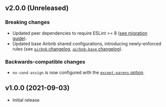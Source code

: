 ## v2.0.0 (Unreleased)

### Breaking changes

- Updated peer dependencies to require ESLint >= 8 ([see migration guide](https://eslint.org/docs/8.0.0/user-guide/migrating-to-8.0.0)).
- Updated base Airbnb shared configurations, introducing newly-enforced rules (see [`airbnb` changelog](https://github.com/airbnb/javascript/blob/master/packages/eslint-config-airbnb/CHANGELOG.md), [`airbnb-base` changelog](https://github.com/airbnb/javascript/blob/master/packages/eslint-config-airbnb-base/CHANGELOG.md)).

### Backwards-compatible changes

- `no-cond-assign` is now configured with the [`except-parens` option](https://eslint.org/docs/rules/no-cond-assign#except-parens).

## v1.0.0 (2021-09-03)

- Initial release
